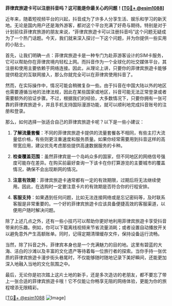 **菲律宾旅遊卡可以注册抖音吗？这可能是你最关心的问题！[[TG💪+ @esim1088](https://t.me/s/esim1088)]**

近年来，随着短视频平台的兴起，抖音成为了许多人分享生活、娱乐和学习的新天地。无论是国内用户还是海外游客，都对这个平台充满了好奇与期待。特别是对于计划前往菲律宾旅游的朋友来说，“菲律宾旅遊卡可以注册抖音吗”这个问题无疑成为了一个热门话题。今天，我们就来深入探讨一下这个问题，并为你提供一些实用的小贴士。

首先，让我们明确一点：菲律宾旅遊卡是一种专门为赴菲游客设计的SIM卡服务，它可以帮助你在菲律宾境内轻松上网。而抖音作为一个全球化的社交媒体平台，其注册和使用主要依赖于网络连接。因此，从理论上讲，只要你的菲律宾旅遊卡能够提供稳定的互联网接入，那么你就完全可以在菲律宾使用抖音了。

然而，在实际操作中，情况可能会稍微复杂一些。由于抖音在中国大陆以外的地区也需要遵循当地的法律法规，因此在某些国家或地区，抖音可能无法正常登录或者需要额外的验证步骤。不过，根据我们的经验，大多数情况下，只要你拥有一张可靠的菲律宾旅遊卡，并且手机支持国际漫游功能，就可以顺利地完成抖音账号的注册和登录。

那么，如何选择一张适合自己的菲律宾旅遊卡呢？以下是一些小建议：

1. **了解流量套餐**：不同的菲律宾旅遊卡提供的流量套餐各不相同，有些主打大流量低价格，有些则更注重速度和服务质量。如果你经常需要用到抖音这样的高带宽应用，建议优先考虑那些提供高速数据服务的卡种。

2. **检查覆盖范围**：虽然菲律宾是一个岛屿众多的国家，但不同地区的网络信号强度可能存在差异。在购买前最好查询一下该卡在你打算游览的主要城市的覆盖情况，确保不会出现断网的情况。

3. **注意有效期**：菲律宾旅遊卡通常都有一定的有效期限，过期后将无法继续使用。因此，在选购时一定要注意卡片的有效期是否符合你的行程安排。

4. **客服支持**：如果遇到任何问题，比如无法连接网络或是忘记密码等，及时联系客服是非常重要的。一个好的菲律宾旅遊卡应该具备便捷高效的客服渠道，以便用户随时解决问题。

除了上述几点之外，还有一些小技巧可以帮助你更好地利用菲律宾旅遊卡享受抖音带来的乐趣。例如，你可以下载离线视频来节省流量消耗；或者设置自动播放开关以避免意外产生高额账单。同时，记得定期清理缓存文件，保持设备运行流畅。

当然，除了抖音之外，菲律宾本身也是一个充满魅力的目的地。这里有碧蓝的大海、洁白的沙滩以及丰富的文化遗产等待着每一位旅行者的探索。当你手持一张优质的菲律宾旅遊卡漫步街头巷尾时，不仅能够随时随地记录下美好瞬间，还能更加深入地融入当地的文化氛围之中。

最后，无论你是初次踏上这片土地的新手，还是多次造访的老朋友，都不要忘了带上一张合适的菲律宾旅遊卡哦！它不仅能让你畅享无阻的网络体验，更能为你的旅程增添无限精彩。

[[TG💪+ @esim1088](https://t.me/s/esim1088) ![Image](https://i.postimg.cc/4NQfJmqS/Snipaste-2025-05-13-00-14-12.png)]